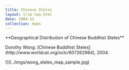 ```yaml
---
title: Chinese Steles
layout: trim-two.html
date: 2004-12
collection: maps
---
```

<div class="chunk">

 <p class="monkey">
   **Geographical Distribution of Chinese Buddhist Steles**
 </p>
 <p class="monkey">
Dorothy Wong:  [Chinese Buddhist Steles](http://www.worldcat.org/oclc/607262984), 2004.
 </p>
 <div class="maps">
![](../imgs/wong_steles_map_sample.jpg)
 </div>


</div>


